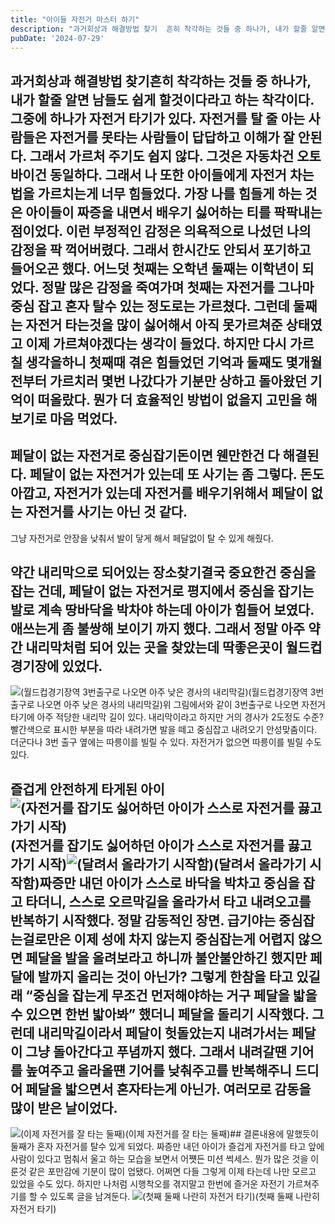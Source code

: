 ```yaml
---
title: "아이들 자전거 마스터 하기"
description: "과거회상과 해결방법 찾기  흔히 착각하는 것들 중 하나가, 내가 할줄 알면 남들도 쉽게 할것이다라고 하는 착각이다. 그중에 하나가 자전거 타기가 있다. 자전거를 탈 줄 아는 사람들은 자전거를 못타는 사람들이 답답하고 이해가 잘 안된다. 그래서 가르처 주기도 쉽지 않다. 그것은 자동차건..."
pubDate: '2024-07-29'
---
```


## 과거회상과 해결방법 찾기흔히 착각하는 것들 중 하나가, 내가 할줄 알면 남들도 쉽게 할것이다라고 하는 착각이다. 그중에 하나가 자전거 타기가 있다. 자전거를 탈 줄 아는 사람들은 자전거를 못타는 사람들이 답답하고 이해가 잘 안된다. 그래서 가르처 주기도 쉽지 않다. 그것은 자동차건 오토바이건 동일하다. 그래서 나 또한 아이들에게 자전거 차는 법을 가르치는게 너무 힘들었다. 가장 나를 힘들게 하는 것은 아이들이 짜증을 내면서 배우기 싫어하는 티를 팍팍내는 점이었다. 이런 부정적인 감정은 의욕적으로 나섰던 나의 감정을 팍 꺽어버렸다. 그래서 한시간도 안되서 포기하고 들어오곤 했다. 어느덧 첫째는 오학년 둘째는 이학년이 되었다. 정말 많은 감정을 죽여가며 첫째는 자전거를 그나마 중심 잡고 혼자 탈수 있는 정도로는 가르쳤다. 그런데 둘째는 자전거 타는것을 많이 싫어해서 아직 못가르쳐준 상태였고 이제 가르쳐야겠다는 생각이 들었다. 하지만 다시 가르칠 생각을하니 첫째때 겪은 힘들었던 기억과 둘째도 몇개월 전부터 가르치러 몇번 나갔다가 기분만 상하고 돌아왔던 기억이 떠올랐다. 뭔가 더 효율적인 방법이 없을지 고민을 해보기로 마음 먹었다.

## 페달이 없는 자전거로 중심잡기돈이면 웬만한건 다 해결된다. 페달이 없는 자전거가 있는데 또 사기는 좀 그렇다. 돈도 아깝고, 자전거가 있는데 자전거를 배우기위해서 페달이 없는 자전거를 사기는 아닌 것 같다.

그냥 자전거로 안장을 낮춰서 발이 닿게 해서 페달없이 탈 수 있게 해줬다.

## 약간 내리막으로 되어있는 장소찾기결국 중요한건 중심을 잡는 건데, 페달이 없는 자전거로 평지에서 중심을 잡기는 발로 계속 땅바닥을 박차야 하는데 아이가 힘들어 보였다. 애쓰는게 좀 불쌍해 보이기 까지 했다. 그래서 정말 아주 약간 내리막처럼 되어 있는 곳을 찾았는데 딱좋은곳이 월드컵 경기장에 있었다.

![(월드컵경기장역 3번출구로 나오면 아주 낮은 경사의 내리막길)](/content/images/2024/07/DraggedImage-1-1.png)(월드컵경기장역 3번출구로 나오면 아주 낮은 경사의 내리막길)위 그림에서와 같이 3번출구로 나오면 자전거 타기에 아주 적당한 내리막 길이 있다. 내리막이라고 하지만 거의 경사가 2도정도 수준? 빨간색으로 표시한 부분을 따라 내려가면 발을 떼고 중심잡고 내려오기 안성맞춤이다. 더군다나 3번 출구 옆에는 따릉이를 빌릴 수 있다. 자전거가 없으면 따릉이를 빌릴 수도 있다.

## 즐겁게 안전하게 타게된 아이![(자전거를 잡기도 싫어하던 아이가 스스로 자전거를 끓고 가기 시작)](/content/images/2024/07/DraggedImage-2-1.png)(자전거를 잡기도 싫어하던 아이가 스스로 자전거를 끓고 가기 시작)![(달려서 올라가기 시작함)](/content/images/2024/07/DraggedImage-3-1.png)(달려서 올라가기 시작함)짜증만 내던 아이가 스스로 바닥을 박차고 중심을 잡고 타더니, 스스로 오르막길을 올라가서 타고 내려오고를 반복하기 시작했다. 정말 감동적인 장면. 급기야는 중심잡는걸로만은 이제 성에 차지 않는지 중심잡는게 어렵지 않으면 페달을 발을 올려보라고 하니까 불안불안하긴 했지만 페달에 발까지 올리는 것이 아닌가? 그렇게 한참을 타고 있길래 “중심을 잡는게 무조건 먼저해야하는 거구 페달을 밟을 수 있으면 한번 밟아봐” 했더니 페달을 돌리기 시작했다. 그런데 내리막길이라서 페달이 헛돌았는지 내려가서는 페달이 그냥 돌아간다고 푸념까지 했다. 그래서 내려갈땐 기어를 높여주고 올라올떈 기어를 낮춰주고를 반복해주니 드디어 페달을 밟으면서 혼자타는게 아닌가. 여러모로 감동을 많이 받은 날이었다.

![(이제 자전거를 잘 타는 둘째)](/content/images/2024/07/DraggedImage-4-1.png)(이제 자전거를 잘 타는 둘째)## 결론내용에 말했듯이 둘째가 혼자 자전거를 탈수 있게 되었다. 짜증만 내던 아이가 즐겁게 자전거를 타고 앞에 사람이 있다고 멈춰서 울고 하는 모습을 보면서 어쩃든 미션 썩세스. 뭔가 많은 것을 이룬것 같은 포만감에 기분이 많이 업됐다. 어쩌면 다들 그렇게 이제 타는데 나만 모르고 있었을 수도 있다. 하지만 나처럼 시행착오를 겪지말고 한번에 즐거운 자전기 가르쳐주기를 할 수 있도록 글을 남겨둔다.
![(첫째 둘째 나란히 자전거 타기)](/content/images/2024/07/DraggedImage-5-1.png)(첫째 둘째 나란히 자전거 타기)